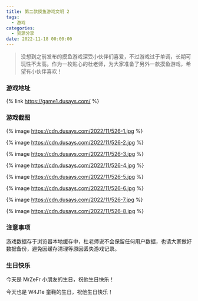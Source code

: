 ```yaml
---
title: 第二款摸鱼游戏文明 2
tags:
  - 游戏
categories:
  - 资源分享
date: 2022-11-18 00:00:00
---
```


> 没想到之前发布的摸鱼游戏深受小伙伴们喜爱，不过游戏过于单调，长期可玩性不太高。作为一枚贴心的杜老师，为大家准备了另外一款摸鱼游戏，希望有小伙伴喜欢！

<!-- more -->

### 游戏地址

{% link https://game1.dusays.com/ %}

### 游戏截图

{% image https://cdn.dusays.com/2022/11/526-1.jpg %}

{% image https://cdn.dusays.com/2022/11/526-2.jpg %}

{% image https://cdn.dusays.com/2022/11/526-3.jpg %}

{% image https://cdn.dusays.com/2022/11/526-4.jpg %}

{% image https://cdn.dusays.com/2022/11/526-5.jpg %}

{% image https://cdn.dusays.com/2022/11/526-6.jpg %}

{% image https://cdn.dusays.com/2022/11/526-7.jpg %}

{% image https://cdn.dusays.com/2022/11/526-8.jpg %}

### 注意事项

游戏数据存于浏览器本地缓存中，杜老师说不会保留任何用户数据，也请大家做好数据备份，避免因缓存清理等原因丢失游戏记录。

### 生日快乐

今天是 MrZeFr 小朋友的生日，祝他生日快乐！

今天也是 W4J1e 童鞋的生日，祝他生日快乐！